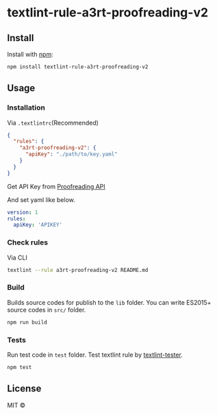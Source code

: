 # textlint-rule-a3rt-proofreading-v2

## Install

Install with [npm](https://www.npmjs.com/):

```bash
npm install textlint-rule-a3rt-proofreading-v2
```

## Usage

### Installation

Via `.textlintrc`(Recommended)

```json
{
  "rules": {
    "a3rt-proofreading-v2": {
      "apiKey": "./path/to/key.yaml"
    }
  }
}
```

Get API Key from [Proofreading API](https://a3rt.recruit.co.jp/product/proofreadingAPI/registered/)

And set yaml like below.

```yaml
version: 1
rules:
  apiKey: 'APIKEY'
```

### Check rules

Via CLI

```bash
textlint --rule a3rt-proofreading-v2 README.md
```

### Build

Builds source codes for publish to the `lib` folder.
You can write ES2015+ source codes in `src/` folder.

```bash
npm run build
```

### Tests

Run test code in `test` folder.
Test textlint rule by [textlint-tester](https://github.com/textlint/textlint-tester).

```bash
npm test
```

## License

MIT ©
